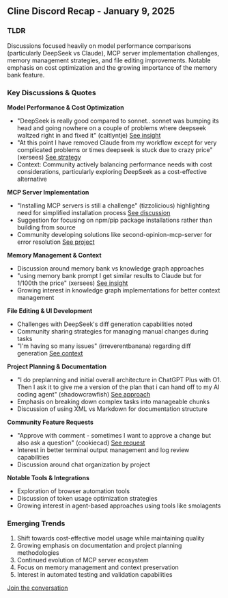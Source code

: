 ## Cline Discord Recap - January 9, 2025

### TLDR
Discussions focused heavily on model performance comparisons (particularly DeepSeek vs Claude), MCP server implementation challenges, memory management strategies, and file editing improvements. Notable emphasis on cost optimization and the growing importance of the memory bank feature.

### Key Discussions & Quotes

**Model Performance & Cost Optimization**
* "DeepSeek is really good compared to sonnet.. sonnet was bumping its head and going nowhere on a couple of problems where deepseek waltzed right in and fixed it" (caitlyntje) [See insight](https://discord.com/channels/1275535550845292637/1275535550845292640/1327067604334022696)
* "At this point I have removed Claude from my workflow except for very complicated problems or times deepseek is stuck due to crazy price" (xersees) [See strategy](https://discord.com/channels/1275535550845292637/1275535550845292640/1326950369074610236)
* Context: Community actively balancing performance needs with cost considerations, particularly exploring DeepSeek as a cost-effective alternative

**MCP Server Implementation**
* "Installing MCP servers is still a challenge" (tizzolicious) highlighting need for simplified installation process [See discussion](https://discord.com/channels/1275535550845292637/1316849926533287986/1327040357871124480)
* Suggestion for focusing on npm/pip package installations rather than building from source
* Community developing solutions like second-opinion-mcp-server for error resolution [See project](https://discord.com/channels/1275535550845292637/1316849926533287986/1327106942459711569)

**Memory Management & Context**
* Discussion around memory bank vs knowledge graph approaches
* "using memory bank prompt I get similar results to Claude but for 1/100th the price" (xersees) [See insight](https://discord.com/channels/1275535550845292637/1275535550845292640/1326961565173284905)
* Growing interest in knowledge graph implementations for better context management

**File Editing & UI Development**
* Challenges with DeepSeek's diff generation capabilities noted
* Community sharing strategies for managing manual changes during tasks
* "I'm having so many issues" (irreverentbanana) regarding diff generation [See context](https://discord.com/channels/1275535550845292637/1321367716820422657/1326939793204183122)

**Project Planning & Documentation**
* "I do preplanning and initial overall architecture in ChatGPT Plus with O1. Then I ask it to give me a version of the plan that i can hand off to my AI coding agent" (shadowcrawfish) [See approach](https://discord.com/channels/1275535550845292637/1275555786621325382/1326968606629691474)
* Emphasis on breaking down complex tasks into manageable chunks
* Discussion of using XML vs Markdown for documentation structure

**Community Feature Requests**
* "Approve with comment - sometimes I want to approve a change but also ask a question" (cookiecad) [See request](https://discord.com/channels/1275535550845292637/1275535550845292640/1327126066363502614)
* Interest in better terminal output management and log review capabilities
* Discussion around chat organization by project

**Notable Tools & Integrations**
* Exploration of browser automation tools
* Discussion of token usage optimization strategies
* Growing interest in agent-based approaches using tools like smolagents

### Emerging Trends
1. Shift towards cost-effective model usage while maintaining quality
2. Growing emphasis on documentation and project planning methodologies
3. Continued evolution of MCP server ecosystem
4. Focus on memory management and context preservation
5. Interest in automated testing and validation capabilities

[Join the conversation](https://discord.gg/cline)
